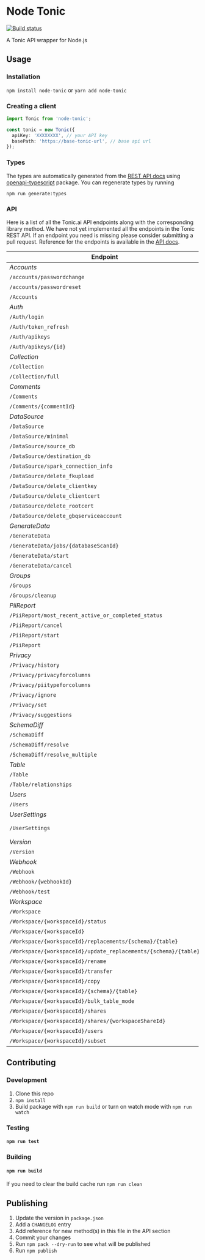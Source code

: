 # Node Tonic

[![Build status](https://github.com/neofinancial/node-tonic/workflows/CI/badge.svg)](https://github.com/neofinancial/node-tonic/actions)

A Tonic API wrapper for Node.js

## Usage

### Installation

`npm install node-tonic` or `yarn add node-tonic`

### Creating a client

```ts
import Tonic from 'node-tonic';

const tonic = new Tonic({
  apiKey: 'XXXXXXXX', // your API key
  basePath: 'https://base-tonic-url', // base api url
});
```

### Types

The types are automatically generated from the [REST API docs](https://app.tonic.ai/apidocs/index.html) using [openapi-typescript](https://www.npmjs.com/package/openapi-typescript) package. You can regenerate types by running

```
npm run generate:types
```

### API

Here is a list of all the Tonic.ai API endpoints along with the corresponding library method. We have not yet implemented all the endpoints in the Tonic REST API. If an endpoint you need is missing please consider submitting a pull request. Reference for the endpoints is available in the [API docs](https://app.tonic.ai/apidocs/index.html).

| Endpoint                                                        | Client Method                       |
| --------------------------------------------------------------- | ----------------------------------- |
| _Accounts_                                                      |
| `/accounts/passwordchange`                                      | Not Implemented                     |
| `/accounts/passwordreset`                                       | Not Implemented                     |
| `/Accounts`                                                     | Not Implemented                     |
| _Auth_                                                          |
| `/Auth/login`                                                   | Not Implemented                     |
| `/Auth/token_refresh`                                           | Not Implemented                     |
| `/Auth/apikeys`                                                 | Not Implemented                     |
| `/Auth/apikeys/{id}`                                            | Not Implemented                     |
| _Collection_                                                    |
| `/Collection`                                                   | getCollectionNames                  |
| `/Collection/full`                                              | getCollections                      |
| _Comments_                                                      |
| `/Comments`                                                     | Not Implemented                     |
| `/Comments/{commentId}`                                         | Not Implemented                     |
| _DataSource_                                                    |
| `/DataSource`                                                   | Not Implemented                     |
| `/DataSource/minimal`                                           | Not Implemented                     |
| `/DataSource/source_db`                                         | Not Implemented                     |
| `/DataSource/destination_db`                                    | Not Implemented                     |
| `/DataSource/spark_connection_info`                             | Not Implemented                     |
| `/DataSource/delete_fkupload`                                   | Not Implemented                     |
| `/DataSource/delete_clientkey`                                  | Not Implemented                     |
| `/DataSource/delete_clientcert`                                 | Not Implemented                     |
| `/DataSource/delete_rootcert`                                   | Not Implemented                     |
| `/DataSource/delete_gbqserviceaccount`                          | Not Implemented                     |
| _GenerateData_                                                  |
| `/GenerateData`                                                 | getDataGenerationJobs               |
| `/GenerateData/jobs/{databaseScanId}`                           | getDataGenerationJob                |
| `/GenerateData/start`                                           | startDataGenerationJob              |
| `/GenerateData/cancel`                                          | cancelDataGenerationJob             |
| _Groups_                                                        |
| `/Groups`                                                       | Not Implemented                     |
| `/Groups/cleanup`                                               | Not Implemented                     |
| _PiiReport_                                                     |
| `/PiiReport/most_recent_active_or_completed_status`             | Not Implemented                     |
| `/PiiReport/cancel`                                             | Not Implemented                     |
| `/PiiReport/start`                                              | Not Implemented                     |
| `/PiiReport`                                                    | Not Implemented                     |
| _Privacy_                                                       |
| `/Privacy/history`                                              | Not Implemented                     |
| `/Privacy/privacyforcolumns`                                    | Not Implemented                     |
| `/Privacy/piitypeforcolumns`                                    | Not Implemented                     |
| `/Privacy/ignore`                                               | Not Implemented                     |
| `/Privacy/set`                                                  | Not Implemented                     |
| `/Privacy/suggestions`                                          | Not Implemented                     |
| _SchemaDiff_                                                    |
| `/SchemaDiff`                                                   | getSchemaDiff                       |
| `/SchemaDiff/resolve`                                           | resolveSchemaDiff                   |
| `/SchemaDiff/resolve_multiple`                                  | resolveMultipleSchemaDiffs          |
| _Table_                                                         |
| `/Table`                                                        | Not Implemented                     |
| `/Table/relationships`                                          | Not Implemented                     |
| _Users_                                                         |
| `/Users`                                                        | Not Implemented                     |
| _UserSettings_                                                  |
| `/UserSettings`                                                 | getUserSettings, updateUserSettings |
| _Version_                                                       |
| `/Version`                                                      | getVersion                          |
| _Webhook_                                                       |
| `/Webhook`                                                      | Not Implemented                     |
| `/Webhook/{webhookId}`                                          | Not Implemented                     |
| `/Webhook/test`                                                 | Not Implemented                     |
| _Workspace_                                                     |
| `/Workspace`                                                    | Not Implemented                     |
| `/Workspace/{workspaceId}/status`                               | Not Implemented                     |
| `/Workspace/{workspaceId}`                                      | Not Implemented                     |
| `/Workspace/{workspaceId}/replacements/{schema}/{table}`        | Not Implemented                     |
| `/Workspace/{workspaceId}/update_replacements/{schema}/{table}` | Not Implemented                     |
| `/Workspace/{workspaceId}/rename`                               | Not Implemented                     |
| `/Workspace/{workspaceId}/transfer`                             | Not Implemented                     |
| `/Workspace/{workspaceId}/copy`                                 | Not Implemented                     |
| `/Workspace/{workspaceId}/{schema}/{table}`                     | Not Implemented                     |
| `/Workspace/{workspaceId}/bulk_table_mode`                      | Not Implemented                     |
| `/Workspace/{workspaceId}/shares`                               | Not Implemented                     |
| `/Workspace/{workspaceId}/shares/{workspaceShareId}`            | Not Implemented                     |
| `/Workspace/{workspaceId}/users`                                | Not Implemented                     |
| `/Workspace/{workspaceId}/subset`                               | Not Implemented                     |

## Contributing

### Development

1. Clone this repo
2. `npm install`
3. Build package with `npm run build` or turn on watch mode with `npm run watch`

### Testing

#### `npm run test`

### Building

#### `npm run build`

If you need to clear the build cache run `npm run clean`

## Publishing

1. Update the version in `package.json`
1. Add a `CHANGELOG` entry
1. Add reference for new method(s) in this file in the API section
1. Commit your changes
1. Run `npm pack --dry-run` to see what will be published
1. Run `npm publish`
